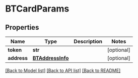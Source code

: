 # BTCardParams

## Properties
Name | Type | Description | Notes
------------ | ------------- | ------------- | -------------
**token** | **str** |  | [optional] 
**address** | [**BTAddressInfo**](BTAddressInfo.md) |  | [optional] 

[[Back to Model list]](../README.md#documentation-for-models) [[Back to API list]](../README.md#documentation-for-api-endpoints) [[Back to README]](../README.md)


